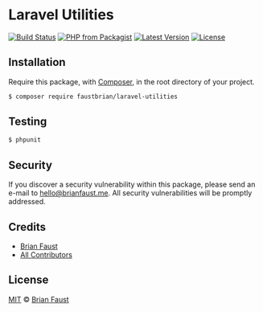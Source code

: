 # Laravel Utilities

[![Build Status](https://img.shields.io/travis/faustbrian/Laravel-Utilities/master.svg?style=flat-square)](https://travis-ci.org/faustbrian/Laravel-Utilities)
[![PHP from Packagist](https://img.shields.io/packagist/php-v/faustbrian/laravel-utilities.svg?style=flat-square)]()
[![Latest Version](https://img.shields.io/github/release/faustbrian/Laravel-Utilities.svg?style=flat-square)](https://github.com/faustbrian/Laravel-Utilities/releases)
[![License](https://img.shields.io/packagist/l/faustbrian/Laravel-Utilities.svg?style=flat-square)](https://packagist.org/packages/faustbrian/Laravel-Utilities)

## Installation

Require this package, with [Composer](https://getcomposer.org/), in the root directory of your project.

``` bash
$ composer require faustbrian/laravel-utilities
```

## Testing

``` bash
$ phpunit
```

## Security

If you discover a security vulnerability within this package, please send an e-mail to hello@brianfaust.me. All security vulnerabilities will be promptly addressed.

## Credits

- [Brian Faust](https://github.com/faustbrian)
- [All Contributors](../../contributors)

## License

[MIT](LICENSE) © [Brian Faust](https://brianfaust.me)
